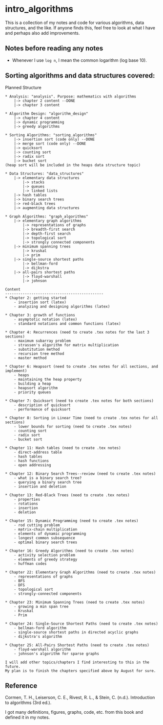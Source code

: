# intro_algorithms

This is a collection of my notes and code for various algorithms, data structures, and the like. If anyone finds this, feel free to look at what I have and perhaps also add improvements.

## Notes before reading any notes
  * Whenever I use ```log n```, I mean the common logarithm (log base 10).

## Sorting algorithms and data structures covered:
Planned Structure

    * Analysis: "analysis". Purpose: mathematics with algorithms
        |-> chapter 2 content --DONE
        |-> chapter 3 content
    
    * Algorithm Design: "algorithm_design"
        |-> chapter 4 content
        |-> dynamic programming
        |-> greedy algorithms
    
    * Sorting Algorithms: "sorting_algorithms"
        |-> insertion sort (code only) --DONE
        |-> merge sort (code only) --DONE
        |-> quicksort
        |-> counting sort
        |-> radix sort
        |-> bucket sort
	(heap sort will be included in the heaps data structure topic)

    * Data Structures: "data_structures"
        |-> elementary data structures
            |-> stacks
            |-> queues
            |-> linked lists
        |-> hash tables
        |-> binary search trees
        |-> red-black trees
        |-> augmenting data structures
    
    * Graph Algorithms: "graph_algorithms"
        |-> elementary graph algorithms
            |-> representations of graphs
            |-> breadth-first search
            |-> depth-first search
            |-> topological sort
            |-> strongly connected components
        |-> minimum spanning trees
            |-> kruskal
            |-> prim
        |-> single-source shortest paths
            |-> bellman-ford
            |-> dijkstra
        |-> all-pairs shortest paths
            |-> floyd-warshall
            |-> johnson
    
    Content
    ---------------------------------------------
    * Chapter 2: getting started
        - insertion sort (latex)
        - analyzing and designing algorithms (latex)

    * Chapter 3: growth of functions
        - asymptotic notation (latex)
        - standard notations and common functions (latex)

    * Chapter 4: Recurrences (need to create .tex notes for the last 3 sections)
        - maximum subarray problem 
        - strassen's algorithm for matrix multiplication 
        - substitution method
        - recursion tree method
        - master method
    
    * Chapter 6: Heapsort (need to create .tex notes for all sections, and implement)
        - heaps
        - maintaining the heap property
        - building a heap
        - heapsort algorithm
        - priority queues
    
    * Chapter 7: Quicksort (need to create .tex notes for both sections)
        - description of quicksort
        - performance of quicksort
    
    * Chapter 8: Sorting in Linear Time (need to create .tex notes for all sections)
        - lower bounds for sorting (need to create .tex notes)
        - counting sort
        - radix sort
        - bucket sort
    
    * Chapter 11: Hash tables (need to create .tex notes)
        - direct-address table
        - hash tables
        - hash functions
        - open addressing
    
    * Chapter 12: Binary Search Trees--review (need to create .tex notes)
        - what is a binary search tree?
        - querying a binary search tree
        - insertion and deletion
    
    * Chapter 13: Red-Black Trees (need to create .tex notes)
        - properties
        - rotations
        - insertion
        - deletion
    
    * Chapter 15: Dynamic Programming (need to create .tex notes)
        - rod cutting problem
        - matrix-chain multiplication
        - elements of dynamic programming
        - longest common subsequence
        - optimal binary search trees
    
    * Chapter 16: Greedy Algorithms (need to create .tex notes)
        - activity selection problem
        - elements of greedy strategy
        - huffman codes
    
    * Chapter 22: Elementary Graph Algorithms (need to create .tex notes)
        - representations of graphs
        - BFS
        - DFS
        - topological sort
        - strongly-connected components
    
    * Chapter 23: Minimum Spanning Trees (need to create .tex notes)
        - growing a min span tree
        - Kruskal
        - Prim
    
    * Chapter 24: Single-Source Shortest Paths (need to create .tex notes)
        - bellman-ford algorithm
        - single-source shortest paths in directed acyclic graphs
        - dijkstra's algorithm
    
    * Chapter 25: All-Pairs Shortest Paths (need to create .tex notes)
        - floyd-warshall algorithm
        - johnson's algorithm for sparse graphs

    I will add other topics/chapters I find interesting to this in the future.
    My plan is to finish the chapters specified above by August for sure.

## Reference
Cormen, T. H., Leiserson, C. E., Rivest, R. L., & Stein, C. (n.d.). Introduction to algorithms (3rd ed.).

I got many definitions, figures, graphs, code, etc. from this book and defined it in my notes.
